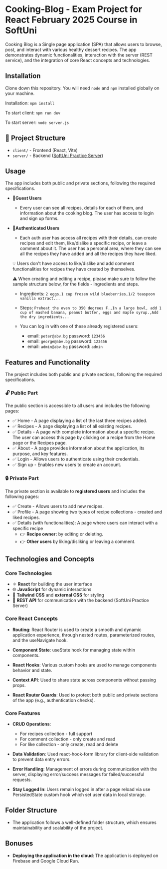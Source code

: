 # Cooking-Blog - Exam Project for React February 2025 Course in SoftUni

Cooking Blog is a Single page application (SPA) that allows users to browse, post, and interact with various healthy dessert recipes. The app demonstrates dynamic functionalities, interaction with the server (REST service), and the integration of core React concepts and technologies.

## Installation 

Clone down this repository. You will need `node` and `npm` installed globally on your machine.  

Installation:
`npm install`

To start client:
`npm run dev`

To start server:
`node server.js`

## 📁 Project Structure

- `client/` - Frontend (React, Vite)
- `server/` - Backend ([SoftUni Practice Server](https://github.com/softuni-practice-server/softuni-practice-server))

## Usage

The app includes both public and private sections, following the required specifications.

- 📌**Guest Users**

  - Every user can see all recipes, details for each of them, and information about the cooking blog. The user has access to login and sign up forms.

- 📌**Authenticated Users**

  - Each auth user has access all recipes with their details, can create recipes and edit them, like/dislike a specific recipe, or leave a comment about it. The user has a personal area, where they can see all the recipes they have added and all the recipes they have liked.

  💡 Users don't have access to like/dislike and add comment functionalities for recipes they have created by themselves.

  ⚠️ When creating and editing a recipe, please make sure to follow the sample structure below, for the fields - ingredients and steps.

  - Ingredients: `2 eggs,1 cup frozen wild blueberries,1/2 teaspoon vanilla extract...`
  - Steps: `Preheat the oven to 350 degrees F.,In a large bowl, add 1 cup of mashed banana, peanut butter, eggs and maple syrup.,Add the dry ingredients...`

  - You can log in with one of these already registered users:

    - email: `peter@abv.bg` password: `123456`
    - email: `george@abv.bg` password: `123456`
    - email: `admin@abv.bg` password: `admin`

## Features and Functionality

The project includes both public and private sections, following the required specifications.

### 🔓 Public Part

The public section is accessible to all users and includes the following pages:

- ✅ Home - A page displaying a list of the last three recipes added.
- ✅ Recipes - A page displaying a list of all existing recipes.
- ✅ Details - A page with complete information about a specific recipe. The user can access this page by clicking on a recipe from the Home page or the Recipes page.
- ✅ About - A page provides information about the application, its purpose, and key features.
- ✅ Login - Allows users to authenticate using their credentials.
- ✅ Sign up - Enables new users to create an account.

### 🔒 Private Part

The private section is available to **registered users** and includes the following pages:

- ✅ Create - Allows users to add new recipes.
- ✅ Profile - A page showing two types of recipe collections - created and liked recipes.
- ✅ Details (with functionalities): A page where users can interact with a specific recipe
  - 👉 **Recipe owner:** by editing or deleting.
  - 👉 **Other users** by liking/disliking or leaving a comment.

## Technologies and Concepts

### Core Technologies

- ⚛ **React** for building the user interface
- 🌐 **JavaScript** for dynamic interactions
- 🎨 **Tailwind CSS** and **external CSS** for styling
- 🔗 **REST API** for communication with the backend (SoftUni Practice Server)

### Core React Concepts

- **Routing**: React Router is used to create a smooth and dynamic application experience, through nested routes, parameterized routes, and the useNavigate hook.

- **Component State**: useState hook for managing state within components.

- **React Hooks**: Various custom hooks are used to manage components behavior and state.

- **Context API**: Used to share state across components without passing props.

- **React Router Guards**: Used to protect both public and private sections of the app (e.g., authentication checks).

### Core Features

- **CRUD Operations**:

  - For recipes collection - full support
  - For comment collection - only create and read
  - For like collection - only create, read and delete

- **Data Validation**: Used react-hook-form library for client-side validation to prevent data entry errors.

- **Error Handling**: Management of errors during communication with the server, displaying error/success messages for failed/successful requests.

- **Stay Logged In**: Users remain logged in after a page reload via use PersistedState custom hook which set user data in local storage.

## Folder Structure

- The application follows a well-defined folder structure, which ensures maintainability and scalability of the project.

## Bonuses

- **Deploying the application in the cloud**: The application is deployed on Firebase and Google Cloud Run.
